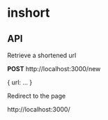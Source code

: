# inshort

## API

Retrieve a shortened url

**POST** http://localhost:3000/new

{
url: ...
}

Redirect to the page

http://localhost:3000/<token>
